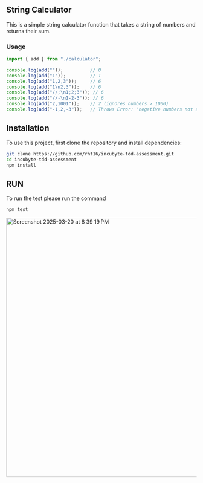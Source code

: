 ## String Calculator

This is a simple string calculator function that takes a string of numbers and returns their sum.

### Usage

```javascript
import { add } from "./calculator";

console.log(add(""));          // 0
console.log(add("1"));         // 1
console.log(add("1,2,3"));     // 6
console.log(add("1\n2,3"));    // 6
console.log(add("//;\n1;2;3")); // 6
console.log(add("//-\n1-2-3")); // 6
console.log(add("2,1001"));    // 2 (ignores numbers > 1000)
console.log(add("-1,2,-3"));   // Throws Error: "negative numbers not allowed -1,-3"
```

## Installation

To use this project, first clone the repository and install dependencies:

```sh
git clone https://github.com/rht16/incubyte-tdd-assessment.git
cd incubyte-tdd-assessment
npm install
```

## RUN

To run the test please run the command

```sh
npm test
```
<img width="686" alt="Screenshot 2025-03-20 at 8 39 19 PM" src="https://github.com/user-attachments/assets/d2ab03c1-2a65-45a0-845a-97831e4869ee" />
